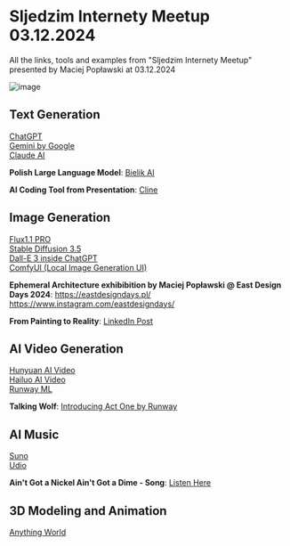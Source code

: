 
# Sljedzim Internety Meetup 03.12.2024
All the links, tools and examples from "Sljedzim Internety Meetup" presented by Maciej Popławski at 03.12.2024

![image](https://github.com/user-attachments/assets/59835025-33ad-4543-8548-3771fe009481)



## Text Generation

[ChatGPT](https://chatgpt.com/)  
[Gemini by Google](https://gemini.google.com/)  
[Claude AI](https://claude.ai/)  

**Polish Large Language Model**: [Bielik AI](https://bielik.ai/)  

**AI Coding Tool from Presentation**: [Cline](https://github.com/cline/cline)


## Image Generation

[Flux1.1 PRO](https://fal.ai/models/fal-ai/flux-pro/v1.1)  
[Stable Diffusion 3.5](https://stability.ai/news/introducing-stable-diffusion-3-5)  
[Dall-E 3 inside ChatGPT](https://chatgpt.com/)  
[ComfyUI (Local Image Generation UI)](https://github.com/comfyanonymous/ComfyUI)  

**Ephemeral Architecture exhibibition by Maciej Popławski @ East Design Days 2024**: 
https://eastdesigndays.pl/
https://www.instagram.com/eastdesigndays/

**From Painting to Reality**: [LinkedIn Post](https://www.linkedin.com/posts/martin-nebelong_aiart-digitalhumans-creativetech-activity-7249698376525508608-W0cY?utm_source=share&utm_medium=member_desktop)


## AI Video Generation

[Hunyuan AI Video](https://aivideo.hunyuan.tencent.com/)  
[Hailuo AI Video](https://hailuoai.video/)  
[Runway ML](https://runwayml.com/)  

**Talking Wolf**: [Introducing Act One by Runway](https://runwayml.com/research/introducing-act-one)


## AI Music

[Suno](https://suno.com/)  
[Udio](https://www.udio.com/)  

**Ain't Got a Nickel Ain't Got a Dime - Song**: [Listen Here](https://suno.com/song/f275d9ac-5a62-4bbe-baf9-3fa10e0332f4)


## 3D Modeling and Animation

[Anything World](https://anything.world/)
